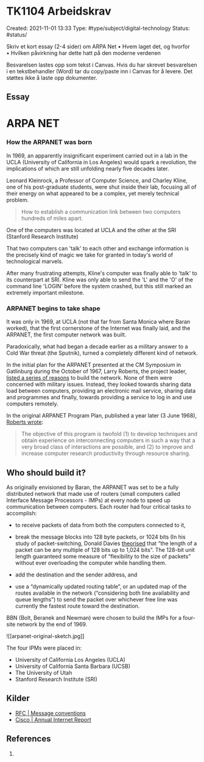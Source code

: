 # TK1104 Arbeidskrav
Created: 2021-11-01 13:33
Type: #type/subject/digital-technology 
Status: #status/

Skriv et kort essay (2-4 sider) om ARPA Net 
• Hvem laget det, og hvorfor  
• Hvilken påvirkning har dette hatt på den moderne verdenen  

Besvarelsen lastes opp som tekst i Canvas. Hvis du har skrevet besvarelsen i en tekstbehandler (Word) tar du copy/paste inn i Canvas for å levere. Det støttes ikke å laste opp dokumenter.

## Essay

# ARPA NET

### How the ARPANET was born

In 1969, an apparently insignificant experiment carried out in a lab in the UCLA (University of California in Los Angeles) would spark a revolution, the implications of which are still unfolding nearly five decades later.

Leonard Kleinrock, a Professor of Computer Science, and Charley Kline, one of his post-graduate students, were shut inside their lab, focusing all of their energy on what appeared to be a complex, yet merely technical problem. 

>How to establish a communication link between two computers hundreds of miles apart.

One of the computers was located at UCLA and the other at the SRI (Stanford Research Institute)

That two computers can 'talk' to each other and exchange information is the precisely kind of magic we take for granted in today's world of technological marvels.

After many frustrating attempts, Kline's computer was finally able to 'talk' to its counterpart at SRI. Kline was only able to send the 'L' and the 'O' of the command line 'LOGIN' before the system crashed, but this still marked an extremely important milestone.



### ARPANET begins to take shape

It was only in 1969, at UCLA (not that far from Santa Monica where Baran worked), that the first cornerstone of the Internet was finally laid, and the ARPANET, the first computer network was built.

Paradoxically, what had began a decade earlier as a military answer to a Cold War threat (the Sputnik), turned a completely different kind of network.

In the initial plan for the ARPANET presented at the CM Symposium in Gatlinburg during the October of 1967, Larry Roberts, the project leader, [listed a series of reasons](http://www.packet.cc/files/arpanet-computernet.html) to build the network. None of them were concerned with military issues. Instead, they looked towards sharing data load between computers, providing an electronic mail service, sharing data and programmes and finally, towards providing a service to log in and use computers remotely.

In the original ARPANET Program Plan, published a year later (3 June 1968), [Roberts wrote](https://archive.org/stream/ResourceSharingComputerNetworks/AO1260.txt):
> The objective of this program is twofold (1) to develop techniques and obtain experience on interconnecting computers in such a way that a very broad class of interactions are possible, and (2) to improve and increase computer research productivity through resource sharing.

## Who should build it?

As originally envisioned by Baran, the ARPANET was set to be a fully distributed network that made use of routers (small computers called Interface Message Processors - IMPs) at every node to speed up communication between computers. Each router had four critical tasks to accomplish:

-   to receive packets of data from both the computers connected to it,
    
-   break the message blocks into 128 byte packets, or 1024 bits (In his study of packet-switching, Donald Davies [theorised](http://www.mpi-sws.org/~gummadi/teaching/sp07/sys_seminar/how_did_erope_blow_this_vision.pdf) that “the length of a packet can be any multiple of 128 bits up to 1,024 bits”. The 128-bit unit length guaranteed some measure of “flexibility to the size of packets” without ever overloading the computer while handling them.
    
-   add the destination and the sender address, and
    
-   use a “dynamically updated routing table”, or an updated map of the routes available in the network (“considering both line availability and queue lengths”) to send the packet over whichever free line was currently the fastest route toward the destination.

BBN (Bolt, Beranek and Newman) were chosen to build the IMPs for a four-site network by the end of 1969.

![[arpanet-original-sketch.jpg]]

The four IPMs were placed in:
- University of California Los Angeles (UCLA)
- University of California Santa Barbara (UCSB)
- The University of Utah
- Stanford Research Institute (SRI)



## Kilder
- [RFC | Message conventions](http://www.faqs.org/rfcs/rfc30.html)
- [Cisco | Annual Internet Report](https://www.cisco.com/c/en/us/solutions/executive-perspectives/annual-internet-report/infographic-c82-741491.html)


## References
1. 